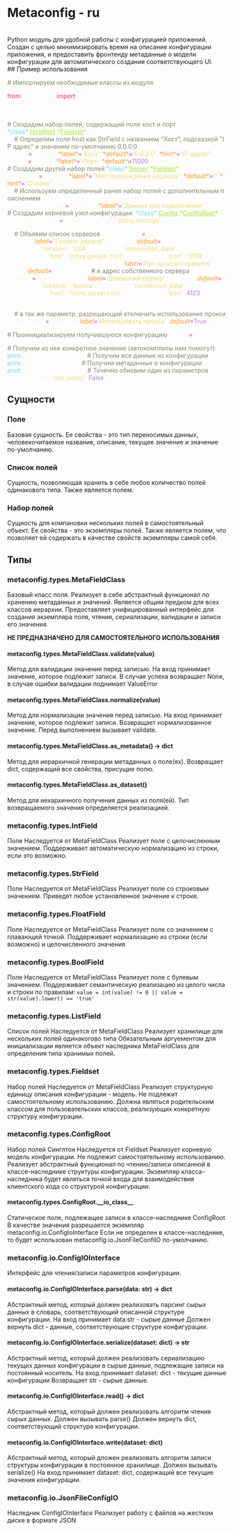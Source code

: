 # Metaconfig - ru
<br>
Python модуль для удобной работы с конфигурацией приложений.
Создан с целью минимизировать время на описание конфигурации приложения, и предоставить фронтенду метаданные о модели конфигурации для автоматического создания соответствующего UI.
<br>
## Пример использования

<span class="colour" style="color: rgb(136, 132, 111);"># Импортируем необходимые классы из модуля</span>

<span class="colour" style="color: rgb(249, 38, 114);">from</span><span class="colour" style="color: rgb(248, 248, 242);"> metaconfig </span><span class="colour" style="color: rgb(249, 38, 114);">import</span><span class="colour" style="color: rgb(248, 248, 242);"> IntField, Fieldset, ConfigRoot, ListField, StrField, BoolField, JsonFileConfigIO</span>

<br>
<span class="colour" style="color: rgb(136, 132, 111);"># Создадим набор полей, содержащий поля хост и порт</span>
<span class="colour" style="color: rgb(102, 217, 239);">*class*</span><span class="colour" style="color: rgb(248, 248, 242);"> </span><span class="colour" style="color: rgb(166, 226, 46);"><u>HostPort</u></span><span class="colour" style="color: rgb(248, 248, 242);">(</span><span class="colour" style="color: rgb(166, 226, 46);">*<u>Fieldset</u>*</span><span class="colour" style="color: rgb(248, 248, 242);">):</span>
<span class="colour" style="color: rgb(248, 248, 242);">    </span><span class="colour" style="color: rgb(136, 132, 111);"># Определим поле host как StrField с названием "Хост", подсказкой "IP адрес" и значеним по-умолчанию 0.0.0.0</span>
<span class="colour" style="color: rgb(248, 248, 242);">    host </span><span class="colour" style="color: rgb(249, 38, 114);">=</span><span class="colour" style="color: rgb(248, 248, 242);"> StrField(</span><span class="colour" style="color: rgb(253, 151, 31);">*label*</span><span class="colour" style="color: rgb(249, 38, 114);">=</span><span class="colour" style="color: rgb(230, 219, 116);">'Хост'</span><span class="colour" style="color: rgb(248, 248, 242);">, </span><span class="colour" style="color: rgb(253, 151, 31);">*default*</span><span class="colour" style="color: rgb(249, 38, 114);">=</span><span class="colour" style="color: rgb(230, 219, 116);">'0.0.0.0'</span><span class="colour" style="color: rgb(248, 248, 242);">, </span><span class="colour" style="color: rgb(253, 151, 31);">*hint*</span><span class="colour" style="color: rgb(249, 38, 114);">=</span><span class="colour" style="color: rgb(230, 219, 116);">"IP адрес"</span><span class="colour" style="color: rgb(248, 248, 242);">)</span>
<span class="colour" style="color: rgb(248, 248, 242);">    port </span><span class="colour" style="color: rgb(249, 38, 114);">=</span><span class="colour" style="color: rgb(248, 248, 242);"> IntField(</span><span class="colour" style="color: rgb(253, 151, 31);">*label*</span><span class="colour" style="color: rgb(249, 38, 114);">=</span><span class="colour" style="color: rgb(230, 219, 116);">'Порт'</span><span class="colour" style="color: rgb(248, 248, 242);">, </span><span class="colour" style="color: rgb(253, 151, 31);">*default*</span><span class="colour" style="color: rgb(249, 38, 114);">=</span><span class="colour" style="color: rgb(174, 129, 255);">11000</span><span class="colour" style="color: rgb(248, 248, 242);">)</span>

<br>
<span class="colour" style="color: rgb(136, 132, 111);"># Создадим другой набор полей</span>
<span class="colour" style="color: rgb(102, 217, 239);">*class*</span><span class="colour" style="color: rgb(248, 248, 242);"> </span><span class="colour" style="color: rgb(166, 226, 46);"><u>Server</u></span><span class="colour" style="color: rgb(248, 248, 242);">(</span><span class="colour" style="color: rgb(166, 226, 46);">*<u>Fieldset</u>*</span><span class="colour" style="color: rgb(248, 248, 242);">):</span>
<span class="colour" style="color: rgb(248, 248, 242);">    location </span><span class="colour" style="color: rgb(249, 38, 114);">=</span><span class="colour" style="color: rgb(248, 248, 242);"> StrField(</span><span class="colour" style="color: rgb(253, 151, 31);">*label*</span><span class="colour" style="color: rgb(249, 38, 114);">=</span><span class="colour" style="color: rgb(230, 219, 116);">"Местонахождение сервера"</span><span class="colour" style="color: rgb(248, 248, 242);">, </span><span class="colour" style="color: rgb(253, 151, 31);">*default*</span><span class="colour" style="color: rgb(249, 38, 114);">=</span><span class="colour" style="color: rgb(230, 219, 116);">''</span><span class="colour" style="color: rgb(248, 248, 242);">, </span><span class="colour" style="color: rgb(253, 151, 31);">*hint*</span><span class="colour" style="color: rgb(249, 38, 114);">=</span><span class="colour" style="color: rgb(230, 219, 116);">"Страна"</span><span class="colour" style="color: rgb(248, 248, 242);">)</span>
<span class="colour" style="color: rgb(248, 248, 242);">    </span><span class="colour" style="color: rgb(136, 132, 111);"># Используем определенный ранее набор полей с дополнительным пояснением</span>
<span class="colour" style="color: rgb(248, 248, 242);">    connection\_data </span><span class="colour" style="color: rgb(249, 38, 114);">=</span><span class="colour" style="color: rgb(248, 248, 242);"> HostPort(</span><span class="colour" style="color: rgb(253, 151, 31);">*label*</span><span class="colour" style="color: rgb(249, 38, 114);">=</span><span class="colour" style="color: rgb(230, 219, 116);">'Данные для подключения'</span><span class="colour" style="color: rgb(248, 248, 242);">)</span>

<br>
<span class="colour" style="color: rgb(136, 132, 111);"># Создадим корневой узел конфигурации </span>
<span class="colour" style="color: rgb(102, 217, 239);">*class*</span><span class="colour" style="color: rgb(248, 248, 242);"> </span><span class="colour" style="color: rgb(166, 226, 46);"><u>Config</u></span><span class="colour" style="color: rgb(248, 248, 242);">(</span><span class="colour" style="color: rgb(166, 226, 46);">*<u>ConfigRoot</u>*</span><span class="colour" style="color: rgb(248, 248, 242);">):</span>
<span class="colour" style="color: rgb(248, 248, 242);">    \_\_io\_class\_\_ </span><span class="colour" style="color: rgb(249, 38, 114);">=</span><span class="colour" style="color: rgb(248, 248, 242);"> JsonFileConfigIO(</span><span class="colour" style="color: rgb(230, 219, 116);">'proxy.settings'</span><span class="colour" style="color: rgb(248, 248, 242);">)</span>

<span class="colour" style="color: rgb(248, 248, 242);">    </span><span class="colour" style="color: rgb(136, 132, 111);"># Объявим список серверов</span>
<span class="colour" style="color: rgb(248, 248, 242);">    proxy\_pool </span><span class="colour" style="color: rgb(249, 38, 114);">=</span><span class="colour" style="color: rgb(248, 248, 242);"> ListField(</span>
<span class="colour" style="color: rgb(248, 248, 242);">            Server(</span>
<span class="colour" style="color: rgb(248, 248, 242);">                </span><span class="colour" style="color: rgb(253, 151, 31);">*label*</span><span class="colour" style="color: rgb(249, 38, 114);">=</span><span class="colour" style="color: rgb(230, 219, 116);">"Прокси-сервер"</span><span class="colour" style="color: rgb(248, 248, 242);">, </span>
<span class="colour" style="color: rgb(248, 248, 242);">                </span><span class="colour" style="color: rgb(253, 151, 31);">*default*</span><span class="colour" style="color: rgb(249, 38, 114);">=</span><span class="colour" style="color: rgb(248, 248, 242);">{</span>
<span class="colour" style="color: rgb(248, 248, 242);">                    </span><span class="colour" style="color: rgb(230, 219, 116);">'location'</span><span class="colour" style="color: rgb(248, 248, 242);">: </span><span class="colour" style="color: rgb(230, 219, 116);">'USA'</span><span class="colour" style="color: rgb(248, 248, 242);">,</span>
<span class="colour" style="color: rgb(248, 248, 242);">                    </span><span class="colour" style="color: rgb(230, 219, 116);">'connection\_data'</span><span class="colour" style="color: rgb(248, 248, 242);">: {</span>
<span class="colour" style="color: rgb(248, 248, 242);">                        </span><span class="colour" style="color: rgb(230, 219, 116);">'host'</span><span class="colour" style="color: rgb(248, 248, 242);">: </span><span class="colour" style="color: rgb(230, 219, 116);">'proxy.google.com'</span><span class="colour" style="color: rgb(248, 248, 242);">,</span>
<span class="colour" style="color: rgb(248, 248, 242);">                        </span><span class="colour" style="color: rgb(230, 219, 116);">'port'</span><span class="colour" style="color: rgb(248, 248, 242);">: </span><span class="colour" style="color: rgb(230, 219, 116);">'3128'</span>
<span class="colour" style="color: rgb(248, 248, 242);">                    }</span>
<span class="colour" style="color: rgb(248, 248, 242);">                }</span>
<span class="colour" style="color: rgb(248, 248, 242);">            ),</span>
<span class="colour" style="color: rgb(248, 248, 242);">            </span><span class="colour" style="color: rgb(253, 151, 31);">*label*</span><span class="colour" style="color: rgb(249, 38, 114);">=</span><span class="colour" style="color: rgb(230, 219, 116);">'Пул прокси-серверов'</span><span class="colour" style="color: rgb(248, 248, 242);">,</span>
<span class="colour" style="color: rgb(248, 248, 242);">            </span><span class="colour" style="color: rgb(253, 151, 31);">*default*</span><span class="colour" style="color: rgb(249, 38, 114);">=</span><span class="colour" style="color: rgb(248, 248, 242);">[]</span>
<span class="colour" style="color: rgb(248, 248, 242);">        )</span>
<span class="colour" style="color: rgb(248, 248, 242);">    </span>
<span class="colour" style="color: rgb(248, 248, 242);">    </span><span class="colour" style="color: rgb(136, 132, 111);"># и адрес собственного сервера</span>
<span class="colour" style="color: rgb(248, 248, 242);">    home </span><span class="colour" style="color: rgb(249, 38, 114);">=</span><span class="colour" style="color: rgb(248, 248, 242);"> Server(</span>
<span class="colour" style="color: rgb(248, 248, 242);">                </span><span class="colour" style="color: rgb(253, 151, 31);">*label*</span><span class="colour" style="color: rgb(249, 38, 114);">=</span><span class="colour" style="color: rgb(230, 219, 116);">'Домашний сервер'</span><span class="colour" style="color: rgb(248, 248, 242);">, </span>
<span class="colour" style="color: rgb(248, 248, 242);">                </span><span class="colour" style="color: rgb(253, 151, 31);">*default*</span><span class="colour" style="color: rgb(249, 38, 114);">=</span><span class="colour" style="color: rgb(248, 248, 242);">{</span>
<span class="colour" style="color: rgb(248, 248, 242);">                    </span><span class="colour" style="color: rgb(230, 219, 116);">'location'</span><span class="colour" style="color: rgb(248, 248, 242);">: </span><span class="colour" style="color: rgb(230, 219, 116);">'Russia'</span><span class="colour" style="color: rgb(248, 248, 242);">, </span>
<span class="colour" style="color: rgb(248, 248, 242);">                    </span><span class="colour" style="color: rgb(230, 219, 116);">'connection\_data'</span><span class="colour" style="color: rgb(248, 248, 242);">: {</span>
<span class="colour" style="color: rgb(248, 248, 242);">                        </span><span class="colour" style="color: rgb(230, 219, 116);">'host'</span><span class="colour" style="color: rgb(248, 248, 242);">: </span><span class="colour" style="color: rgb(230, 219, 116);">'home.server.com'</span><span class="colour" style="color: rgb(248, 248, 242);">, </span>
<span class="colour" style="color: rgb(248, 248, 242);">                        </span><span class="colour" style="color: rgb(230, 219, 116);">'port'</span><span class="colour" style="color: rgb(248, 248, 242);">: </span><span class="colour" style="color: rgb(174, 129, 255);">4123</span>
<span class="colour" style="color: rgb(248, 248, 242);">                    }</span>
<span class="colour" style="color: rgb(248, 248, 242);">                }</span>
<span class="colour" style="color: rgb(248, 248, 242);">            )</span>

<span class="colour" style="color: rgb(248, 248, 242);">    </span><span class="colour" style="color: rgb(136, 132, 111);"># а так же параметр, разрешающий отключить использование прокси</span>
<span class="colour" style="color: rgb(248, 248, 242);">    use\_proxy </span><span class="colour" style="color: rgb(249, 38, 114);">=</span><span class="colour" style="color: rgb(248, 248, 242);"> BoolField(</span><span class="colour" style="color: rgb(253, 151, 31);">*label*</span><span class="colour" style="color: rgb(249, 38, 114);">=</span><span class="colour" style="color: rgb(230, 219, 116);">'Использовать прокси'</span><span class="colour" style="color: rgb(248, 248, 242);">, </span><span class="colour" style="color: rgb(253, 151, 31);">*default*</span><span class="colour" style="color: rgb(249, 38, 114);">=</span><span class="colour" style="color: rgb(174, 129, 255);">True</span><span class="colour" style="color: rgb(248, 248, 242);">)</span>
<span class="colour" style="color: rgb(248, 248, 242);">    </span>

<span class="colour" style="color: rgb(136, 132, 111);"># Проинициализируем получившуюся конфигурацию</span>
<span class="colour" style="color: rgb(248, 248, 242);">config </span><span class="colour" style="color: rgb(249, 38, 114);">=</span><span class="colour" style="color: rgb(248, 248, 242);"> Config()</span>

<span class="colour" style="color: rgb(136, 132, 111);"># Получим из нее конкретное значение (автокомплиты нам помогут)</span>
<span class="colour" style="color: rgb(102, 217, 239);">print</span><span class="colour" style="color: rgb(248, 248, 242);">(config.home.location)</span>
<span class="colour" style="color: rgb(136, 132, 111);"># Получим все данные из конфигурации</span>
<span class="colour" style="color: rgb(102, 217, 239);">print</span><span class="colour" style="color: rgb(248, 248, 242);">(config.as\_dataset())</span>
<span class="colour" style="color: rgb(136, 132, 111);"># Получим метаданные о конфигурации</span>
<span class="colour" style="color: rgb(102, 217, 239);">print</span><span class="colour" style="color: rgb(248, 248, 242);">(config.as\_metadata())</span>
<span class="colour" style="color: rgb(136, 132, 111);"># Точечно обновим один из параметров</span>
<span class="colour" style="color: rgb(248, 248, 242);">config.update({</span><span class="colour" style="color: rgb(230, 219, 116);">'use\_proxy'</span><span class="colour" style="color: rgb(248, 248, 242);">: </span><span class="colour" style="color: rgb(174, 129, 255);">False</span><span class="colour" style="color: rgb(248, 248, 242);">})</span>
<br>
## Сущности

### Поле

Базовая сущность. Ее свойства - это тип переносимых данных, человекочитаемое название, описание, текущее значение и значение по-умолчанию.

### Список полей

Сущность, позволяющая хранить в себе любое количество полей одинакового типа. Также является полем.

### Набор полей

Сущность для компановки нескольких полей в самостоятельный объект.
Ее свойства - это экземпляры полей. Также является полем, что позволяет ей содержать в качестве свойств экземпляры самой себя.
<br>
## Типы

### metaconfig.types.MetaFieldClass

Базовый класс поля. Реализует в себе абстрактный функционал по хранению метаданных и значений.
Является общим предком для всех классов иерархии.
Предоставляет унифицированный интерфейс для создания экземпляра поля, чтения, сериализации, валидации и записи его значения.

**НЕ ПРЕДНАЗНАЧЕНО ДЛЯ САМОСТОЯТЕЛЬНОГО ИСПОЛЬЗОВАНИЯ**
<br>
#### metaconfig.types.MetaFieldClass.validate(value)

Метод для валидации значения перед записью.
На вход принимает значение, которое подлежит записи.
В случае успеха возвращает None, в случае ошибки валидации поднимает ValueError

#### metaconfig.types.MetaFieldClass.normalize(value)

Метод для нормализации значения перед записью.
На вход принимает значение, которое подлежит записи.
Возвращает нормализованное значение.
Перед выполнением вызывает validate.

#### metaconfig.types.MetaFieldClass.as\_metadata() -> dict

Метод для иерархичной генерации метаданных о поле(ях).
Возвращает dict, содержащий все свойства, присущие полю.

#### metaconfig.types.MetaFieldClass.as\_dataset()

Метод для иехархичного получения данных из поля(ей).
Тип возвращаемого значения определяется реализацией.
<br>
### metaconfig.types.IntField

Поле
Наследуется от MetaFieldClass
Реализует поле с целочисленным значением.
Поддерживает автоматическую нормализацию из строки, если это возможно.

### metaconfig.types.StrField

Поле
Наследуется от MetaFieldClass
Реализует поле со строковым значением.
Приведет любое установленное значение к строке.

### metaconfig.types.FloatField

Поле
Наследуется от MetaFieldClass
Реализует поле со значением с плавающей точкой.
Поддерживает нормализацию из строки (если возможно) и целочисленного значения

### metaconfig.types.BoolField

Поле
Наследуется от MetaFieldClass
Реализует поле с булевым значением.
Поддерживает семантическую реализацию из целого числа и строки по правилам:
`value = int(value) != 0 || value = str(value).lower() == 'true'`

### metaconfig.types.ListField

Список полей
Наследуется от MetaFieldClass
Реализует хранилище для нескольких полей одинакогово типа
Обязательным аргуементом для инициализации является объект наследника MetaFieldClass для определения типа хранимых полей.

### metaconfig.types.Fieldset

Набор полей
Наследуется от MetaFieldClass
Реализует структурную единицу описания конфигурации - модель.
Не подлежит самостоятельному использованию.
Должна являться родительским классом для пользовательских классов, реализующих конкретную структуру конфигурации.

### metaconfig.types.ConfigRoot

Набор полей
Синглтон
Наследуется от Fieldset
Реализует корневую модель конфигурации.
Не подлежит самостоятельному использованию.
Реализует абстрактный функционал по чтению/записи описанной в классе-наследнике структуры конфигурации.
Экземпляр класса-наследника будет являться точкой входа для взаимодействия клиентского кода со структурой конфигурации.

#### metaconfig.types.ConfigRoot.\_\_io\_class\_\_

Статическое поле, подлежащее записи в классе-наследнике ConfigRoot
В качестве значения разрешается экземпляр metaconfig.io.ConfigIoInterface
Если не определен в классе-наследнике, то будет использован metaconfig.io.JsonFileConfiIO по-умолчанию.

### metaconfig.io.ConfigIOInterface

Интерфейс для чтения/записи параметров конфигурации.

#### metaconfig.io.ConfigIOInterface.parse(data: str) -> dict

Абстрактный метод, который должен реализовать парсинг сырых данных в словарь, соответствующий описанной структуре конфигурации.
На вход принимает data:str - сырые данные
Должен вернуть dict - данные, соответствующие структуре конфигурации.

#### metaconfig.io.ConfigIOInterface.serialize(dataset: dict) -> str

Абстрактный метод, который должен реализовать сериализацию текущих данных конфигурации в сырые данные, подлежащие записи на постоянный носитель.
На вход принимает dataset: dict - текущие данные конфигурации
Возвращает str - сырые данные.

#### metaconfig.io.ConfigIOInterface.read() -> dict

Абстрактный метод, который должен реализовать алгоритм чтения сырых данных.
Должен вызывать parse()
Должен вернуть dict, соответствующий структуре конфигурации.

#### metaconfig.io.ConfigIOInterface.write(dataset: dict)

Абстрактный метод, который дложен реализовать алгоритм записи структуры конфигурации в постоянное хранилище.
Должен вызывать serialize()
На вход принимает dataset: dict, содержащий все текущие значения конфигурации.

### metaconfig.io.JsonFileConfigIO

Наследник ConfigIOInterface
Реализует работу с файлов на жестком диске в формате JSON